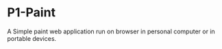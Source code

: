 # P1-Paint
A Simple paint web application run on browser in personal computer or in portable devices.
